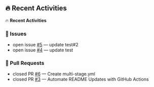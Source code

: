 ## 🔥 Recent Activities
<!--ACTIVITY-START-->
🔥 **Recent Activities**

### 🐛 Issues
- open issue [#5](https://github.com/jayterry/work-project/issues/5) — update test#2
- open issue [#4](https://github.com/jayterry/work-project/issues/4) — update test

### 🚀 Pull Requests
- closed PR [#6](https://github.com/jayterry/work-project/pull/6) — Create multi-stage.yml
- closed PR [#3](https://github.com/jayterry/work-project/pull/3) — Automate README Updates with GitHub Actions

